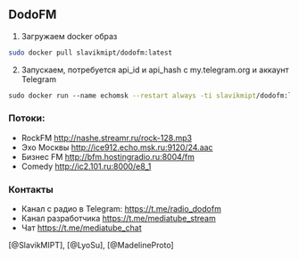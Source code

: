 ## DodoFM
1. Загружаем docker образ
```bash
sudo docker pull slavikmipt/dodofm:latest
```
2. Запускаем, потребуется api_id и api_hash с my.telegram.org и аккаунт Telegram
```bash
sudo docker run --name echomsk --restart always -ti slavikmipt/dodofm:latest lyradio.php http://ice912.echo.msk.ru:9120/24.aac
```
### Потоки:
- RockFM http://nashe.streamr.ru/rock-128.mp3
- Эхо Москвы http://ice912.echo.msk.ru:9120/24.aac
- Бизнес FM http://bfm.hostingradio.ru:8004/fm
- Comedy http://ic2.101.ru:8000/e8_1
### Контакты
- Канал с радио в Telegram: https://t.me/radio_dodofm
- Канал разработчика https://t.me/mediatube_stream
- Чат https://t.me/mediatube_chat

[@SlavikMIPT], [@LyoSu], [@MadelineProto]
